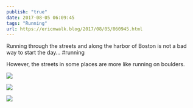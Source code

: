 ```yaml
---
publish: "true"
date: 2017-08-05 06:09:45
tags: "Running"
url: https://ericmwalk.blog/2017/08/05/060945.html
---
```


Running through the streets and along the harbor of Boston is not a bad way to start the day... #running

However, the streets in some places are more like running on boulders.

![](https://ericmwalk.blog/uploads/2022/ab534662d7.jpg)

![](https://ericmwalk.blog/uploads/2022/cf5bd97601.jpg)

![](https://ericmwalk.blog/uploads/2022/31ad59cdc9.jpg)
